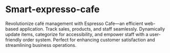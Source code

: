 # Smart-expresso-cafe
Revolutionize café management with Espresso Cafe—an efficient web-based application. Track sales, products, and staff seamlessly. Dynamically update items, categorize for accessibility, and empower staff with a user-friendly order system. Perfect for enhancing customer satisfaction and streamlining business operations.
